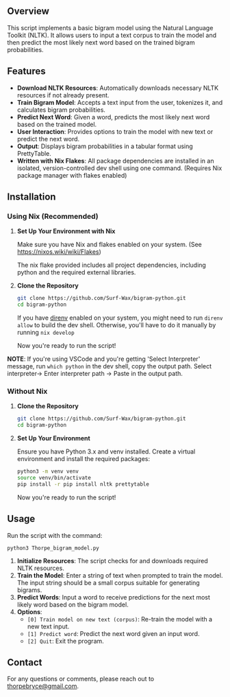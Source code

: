 

## Overview

This script implements a basic bigram model using the Natural Language Toolkit (NLTK). It allows users to input a text corpus to train the model and then predict the most likely next word based on the trained bigram probabilities.

## Features

- **Download NLTK Resources**: Automatically downloads necessary NLTK resources if not already present.
- **Train Bigram Model**: Accepts a text input from the user, tokenizes it, and calculates bigram probabilities.
- **Predict Next Word**: Given a word, predicts the most likely next word based on the trained model.
- **User Interaction**: Provides options to train the model with new text or predict the next word.
- **Output**: Displays bigram probabilities in a tabular format using PrettyTable.
- **Written with Nix Flakes**: All package dependencies are installed in an isolated, version-controlled dev shell using one command.
    (Requires Nix package manager with flakes enabled)


## Installation

### Using Nix (Recommended)

1. **Set Up Your Environment with Nix**

   Make sure you have Nix and flakes enabled on your system. (See https://nixos.wiki/wiki/Flakes)
   
   The nix flake provided includes all project dependencies, including python and the required external libraries.

   

3. **Clone the Repository**

   ```bash
   git clone https://github.com/Surf-Wax/bigram-python.git
   cd bigram-python
   ```

   If you have [direnv](https://github.com/nix-community/nix-direnv) enabled on your system, you might need to run ```direnv allow``` to build the dev shell.
   Otherwise, you'll have to do it manually by running ```nix develop```

   Now you're ready to run the script!

  **NOTE**: If you're using VSCode and you're getting 'Select Interpreter' message, run `which python` in the dev shell, copy the output path. Select interpreter-> Enter interpreter path -> Paste in the output path. 

### Without Nix

1. **Clone the Repository**

   ```bash
   git clone https://github.com/Surf-Wax/bigram-python.git
   cd bigram-python
   ```

2. **Set Up Your Environment**

   Ensure you have Python 3.x and venv installed. Create a virtual environment and install the required packages:

   ```bash
   python3 -m venv venv
   source venv/bin/activate
   pip install -r pip install nltk prettytable
   ```
   
   Now you're ready to run the script!

## Usage

Run the script with the command:
```
python3 Thorpe_bigram_model.py
```

1. **Initialize Resources**: The script checks for and downloads required NLTK resources.
2. **Train the Model**: Enter a string of text when prompted to train the model. The input string should be a small corpus suitable for generating bigrams.
3. **Predict Words**: Input a word to receive predictions for the next most likely word based on the bigram model.
4. **Options**:
   - `[0] Train model on new text (corpus)`: Re-train the model with a new text input.
   - `[1] Predict word`: Predict the next word given an input word.
   - `[2] Quit`: Exit the program.

## Contact
   For any questions or comments, please reach out to thorpebryce@gmail.com.

